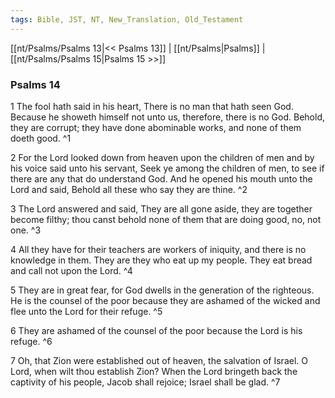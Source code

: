 ```yaml
---
tags: Bible, JST, NT, New_Translation, Old_Testament
---
```


[[nt/Psalms/Psalms 13|<< Psalms 13]] | [[nt/Psalms|Psalms]] | [[nt/Psalms/Psalms 15|Psalms 15 >>]]

### Psalms 14

1 The fool hath said in his heart, There is no man that hath seen God. Because he showeth himself not unto us, therefore, there is no God. Behold, they are corrupt; they have done abominable works, and none of them doeth good.  ^1

2 For the Lord looked down from heaven upon the children of men and by his voice said unto his servant, Seek ye among the children of men, to see if there are any that do understand God. And he opened his mouth unto the Lord and said, Behold all these who say they are thine.  ^2

3 The Lord answered and said, They are all gone aside, they are together become filthy; thou canst behold none of them that are doing good, no, not one.  ^3

4 All they have for their teachers are workers of iniquity, and there is no knowledge in them. They are they who eat up my people. They eat bread and call not upon the Lord.  ^4

5 They are in great fear, for God dwells in the generation of the righteous. He is the counsel of the poor because they are ashamed of the wicked and flee unto the Lord for their refuge.  ^5

6 They are ashamed of the counsel of the poor because the Lord is his refuge.  ^6

7 Oh, that Zion were established out of heaven, the salvation of Israel. O Lord, when wilt thou establish Zion? When the Lord bringeth back the captivity of his people, Jacob shall rejoice; Israel shall be glad.  ^7

 
